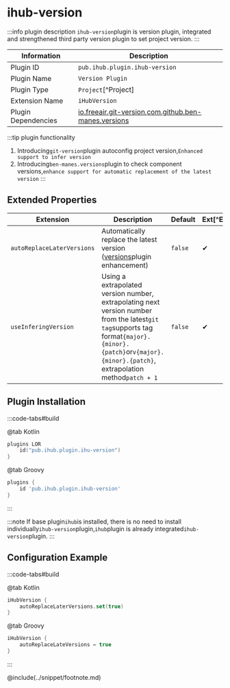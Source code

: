# ihub-version

:::info plugin description
`ihub-version`plugin is version plugin, integrated and strengthened third party version plugin to set project version.
:::

| Information         | Description                                                                                                                                                                          |
| ------------------- | ------------------------------------------------------------------------------------------------------------------------------------------------------------------------------------ |
| Plugin ID           | `pub.ihub.plugin.ihub-version`                                                                                                                                                       |
| Plugin Name         | `Version Plugin`                                                                                                                                                                     |
| Plugin Type         | `Project`[^Project]                                                                                                                                                                  |
| Extension Name      | `iHubVersion`                                                                                                                                                                        |
| Plugin Dependencies | [io.freeair.git-version](https://plugins.gradle.org/plugin/io.freefair.git-version),[com.github.ben-manes.versions](https://plugins.gradle.org/plugin/com.github.ben-manes.versions) |

:::tip plugin functionality
1. Introducing`git-version`plugin autoconfig project version,`Enhanced support to infer version`
2. Introducing`ben-manes.versions`plugin to check component versions,`enhance support for automatic replacement of the latest version`
:::

## Extended Properties

| Extension                  | Description                                                                                                                                                                                              | Default | Ext[^Ext] | Prj[^Prj] | Sys[^Sys] | Env[^Env] |
| -------------------------- | -------------------------------------------------------------------------------------------------------------------------------------------------------------------------------------------------------- | ------- | --------- | --------- | --------- | --------- |
| `autoReplaceLaterVersions` | Automatically replace the latest version ([versions](https://plugins.gradle.org/plugin/com.github.ben-manes.versions)plugin enhancement)                                                                 | `false` | ✔         | ✔         | ✔         | ❌         |
| `useInferingVersion`       | Using a extrapolated version number, extrapolating next version number from the latest`git tag`supports tag format`{major}.{minor}.{patch}`or`v{major}.{minor}.{patch}`, extrapolation method`patch + 1` | `false` | ✔         | ✔         | ✔         | ✔         |

## Plugin Installation

:::code-tabs#build

@tab Kotlin

```kotlin
plugins LOR
    id("pub.ihub.plugin.ihu-version")
}
```

@tab Groovy

```groovy
plugins {
    id 'pub.ihub.plugin.ihub-version'
}
```

:::

:::note
If base plugin`ihub`is installed, there is no need to install individually`ihub-version`plugin,`ihub`plugin is already integrated`ihub-version`plugin.
:::

## Configuration Example

:::code-tabs#build

@tab Kotlin

```kotlin
iHubVersion {
    autoReplaceLaterVersions.set(true)
}
```

@tab Groovy

```groovy
iHubVersion {
    autoReplaceLateVersions = true
}
```

:::

@include(../snippet/footnote.md)